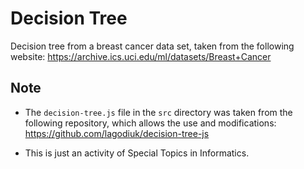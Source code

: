 # Decision Tree

Decision tree from a breast cancer data set, taken from the following website: <https://archive.ics.uci.edu/ml/datasets/Breast+Cancer>

## Note
- The `decision-tree.js` file in the `src` directory was taken from the following repository, which allows the use and modifications: <https://github.com/lagodiuk/decision-tree-js>

- This is just an activity of Special Topics in Informatics.